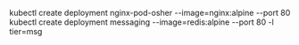 kubectl create deployment nginx-pod-osher --image=nginx:alpine --port 80
kubectl create deployment messaging --image=redis:alpine --port 80 -l tier=msg
